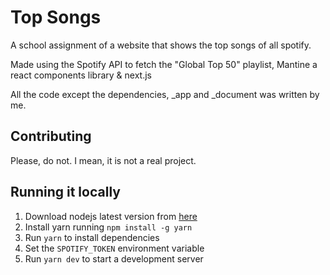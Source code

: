 # Top Songs

A school assignment of a website that shows the top songs of all spotify.

Made using the Spotify API to fetch the "Global Top 50" playlist, Mantine a react components library & next.js


All the code except the dependencies, _app and _document was written by me.

## Contributing
Please, do not. I mean, it is not a real project.

## Running it locally
1. Download nodejs latest version from [here](https://nodejs.org/en/download/)
2. Install yarn running `npm install -g yarn`
3. Run `yarn` to install dependencies
4. Set the `SPOTIFY_TOKEN` environment variable 
5. Run `yarn dev` to start a development server
